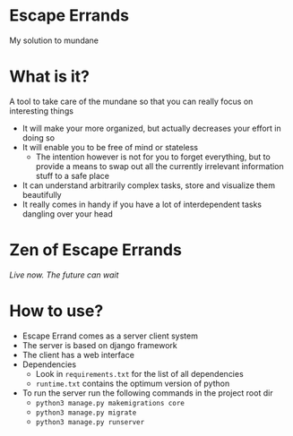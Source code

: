 # Escape Errands
My solution to mundane

# What is it?
A tool to take care of the mundane so that you can really focus on interesting things
* It will make your more organized, but actually decreases your effort in doing so
* It will enable you to be free of mind or stateless
    * The intention however is not for you to forget everything, but to provide a means to swap out all the currently irrelevant information stuff to a safe place
* It can understand arbitrarily complex tasks, store and visualize them beautifully
* It really comes in handy if you have a lot of interdependent tasks dangling over your head

# Zen of Escape Errands
_Live now. The future can wait_

# How to use?
* Escape Errand comes as a server client system
* The server is based on django framework
* The client has a web interface
* Dependencies
    * Look in `requirements.txt` for the list of all dependencies
    * `runtime.txt` contains the optimum version of python
* To run the server run the following commands in the project root dir
    * `python3 manage.py makemigrations core`
    * `python3 manage.py migrate`
    * `python3 manage.py runserver`
